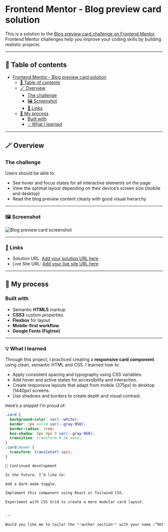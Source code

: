 # Frontend Mentor - Blog preview card solution

This is a solution to the [Blog preview card challenge on Frontend Mentor](https://www.frontendmentor.io/challenges/blog-preview-card-ckPaj01IcS).  
Frontend Mentor challenges help you improve your coding skills by building realistic projects.

---

## 🧭 Table of contents

- [Frontend Mentor - Blog preview card solution](#frontend-mentor---blog-preview-card-solution)
  - [🧭 Table of contents](#-table-of-contents)
  - [🪄 Overview](#-overview)
    - [The challenge](#the-challenge)
    - [🖼️ Screenshot](#️-screenshot)
    - [🔗 Links](#-links)
  - [🧱 My process](#-my-process)
    - [Built with](#built-with)
    - [💡 What I learned](#-what-i-learned)

---

## 🪄 Overview

### The challenge

Users should be able to:

- See hover and focus states for all interactive elements on the page
- View the optimal layout depending on their device’s screen size (mobile and desktop)
- Read the blog preview content clearly with good visual hierarchy

---

### 🖼️ Screenshot

![Blog preview card screenshot](./active-states.jpg)

---

### 🔗 Links

- Solution URL: [Add your solution URL here](#)
- Live Site URL: [Add your live site URL here](#)

---

## 🧱 My process

### Built with

- Semantic **HTML5** markup
- **CSS3** custom properties
- **Flexbox** for layout
- **Mobile-first workflow**
- **Google Fonts (Figtree)**

---

### 💡 What I learned

Through this project, I practiced creating a **responsive card component** using clean, semantic HTML and CSS. I learned how to:

- Apply consistent spacing and typography using CSS variables.
- Add hover and active states for accessibility and interaction.
- Create responsive layouts that adapt from mobile (375px) to desktop (1440px) screens.
- Use shadows and borders to create depth and visual contrast.

Here’s a snippet I’m proud of:

```css
.card {
  background-color: var(--white);
  border: 1px solid var(--gray-950);
  border-radius: 1rem;
  box-shadow: 8px 8px 0 var(--gray-950);
  transition: transform 0.2s ease;
}
.card:hover {
  transform: translateY(-4px);
}

🚀 Continued development

In the future, I’d like to:

Add a dark mode toggle.

Implement this component using React or Tailwind CSS.

Experiment with CSS Grid to create a more modular card layout.


---

Would you like me to tailor the **author section** with your name (“Nthabiseng Moloi”) and your links (GitHub, LinkedIn, etc.) so it’s ready to publish?
```
